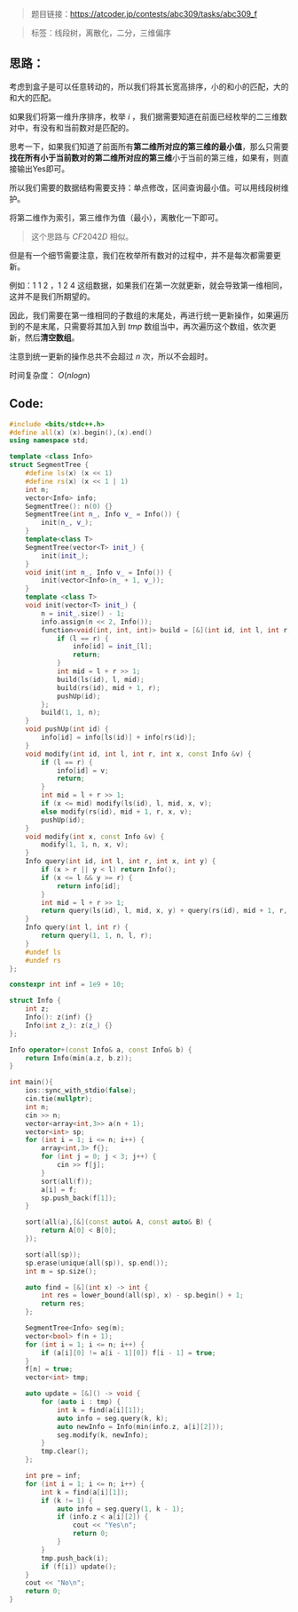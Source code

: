 > 题目链接：https://atcoder.jp/contests/abc309/tasks/abc309_f

> 标签：线段树，离散化，二分，三维偏序

## 思路：

考虑到盒子是可以任意转动的，所以我们将其长宽高排序，小的和小的匹配，大的和大的匹配。

如果我们将第一维升序排序，枚举 $i$ ，我们据需要知道在前面已经枚举的二三维数对中，有没有和当前数对是匹配的。

思考一下，如果我们知道了前面所有**第二维所对应的第三维的最小值**，那么只需要**找在所有小于当前数对的第二维所对应的第三维**小于当前的第三维，如果有，则直接输出Yes即可。

所以我们需要的数据结构需要支持：单点修改，区间查询最小值。可以用线段树维护。

将第二维作为索引，第三维作为值（最小），离散化一下即可。

> 这个思路与 $CF2042D$ 相似。

但是有一个细节需要注意，我们在枚举所有数对的过程中，并不是每次都需要更新。

例如：1 1 2 ，1 2 4 这组数据，如果我们在第一次就更新，就会导致第一维相同，这并不是我们所期望的。

因此，我们需要在第一维相同的子数组的末尾处，再进行统一更新操作，如果遍历到的不是末尾，只需要将其加入到 $tmp$ 数组当中，再次遍历这个数组，依次更新，然后**清空数组**。

注意到统一更新的操作总共不会超过 $n$ 次，所以不会超时。

时间复杂度： $O(nlogn)$

## Code:

```c++
#include <bits/stdc++.h>
#define all(x) (x).begin(),(x).end()
using namespace std;

template <class Info>
struct SegmentTree {
    #define ls(x) (x << 1)
    #define rs(x) (x << 1 | 1)
    int n;
    vector<Info> info;
    SegmentTree(): n(0) {}
    SegmentTree(int n_, Info v_ = Info()) {
        init(n_, v_);
    }
    template<class T>
    SegmentTree(vector<T> init_) {
        init(init_);
    }
    void init(int n_, Info v_ = Info()) {
        init(vector<Info>(n_ + 1, v_));
    }
    template <class T>
    void init(vector<T> init_) {
        n = init_.size() - 1;
        info.assign(n << 2, Info());
        function<void(int, int, int)> build = [&](int id, int l, int r) {
            if (l == r) {
                info[id] = init_[l];
                return;
            }
            int mid = l + r >> 1;
            build(ls(id), l, mid);
            build(rs(id), mid + 1, r);
            pushUp(id);
        };
        build(1, 1, n);
    }
    void pushUp(int id) {
        info[id] = info[ls(id)] + info[rs(id)];
    }
    void modify(int id, int l, int r, int x, const Info &v) {
        if (l == r) {
            info[id] = v;
            return;
        }
        int mid = l + r >> 1;
        if (x <= mid) modify(ls(id), l, mid, x, v);
        else modify(rs(id), mid + 1, r, x, v);
        pushUp(id);
    }
    void modify(int x, const Info &v) {
        modify(1, 1, n, x, v);
    }
    Info query(int id, int l, int r, int x, int y) {
        if (x > r || y < l) return Info();
        if (x <= l && y >= r) {
            return info[id];
        }
        int mid = l + r >> 1;
        return query(ls(id), l, mid, x, y) + query(rs(id), mid + 1, r, x, y);
    }
    Info query(int l, int r) {
        return query(1, 1, n, l, r);
    }
    #undef ls
    #undef rs
};

constexpr int inf = 1e9 + 10;

struct Info {
    int z;
    Info(): z(inf) {}
    Info(int z_): z(z_) {}
};

Info operator+(const Info& a, const Info& b) {
    return Info(min(a.z, b.z));
}

int main(){
    ios::sync_with_stdio(false);
    cin.tie(nullptr);
    int n;
    cin >> n;
    vector<array<int,3>> a(n + 1);
    vector<int> sp;
    for (int i = 1; i <= n; i++) {
        array<int,3> f{};
        for (int j = 0; j < 3; j++) {
            cin >> f[j];
        }
        sort(all(f));
        a[i] = f;
        sp.push_back(f[1]);
    }

    sort(all(a),[&](const auto& A, const auto& B) {
        return A[0] < B[0];
    });

    sort(all(sp));
    sp.erase(unique(all(sp)), sp.end());
    int m = sp.size();

    auto find = [&](int x) -> int {
        int res = lower_bound(all(sp), x) - sp.begin() + 1;
        return res;
    };

    SegmentTree<Info> seg(m);
    vector<bool> f(n + 1);
    for (int i = 1; i <= n; i++) {
        if (a[i][0] != a[i - 1][0]) f[i - 1] = true;
    }
    f[n] = true;
    vector<int> tmp;

    auto update = [&]() -> void {
        for (auto i : tmp) {
            int k = find(a[i][1]);
            auto info = seg.query(k, k);
            auto newInfo = Info(min(info.z, a[i][2]));
            seg.modify(k, newInfo);
        }
        tmp.clear();
    };

    int pre = inf;
    for (int i = 1; i <= n; i++) {
        int k = find(a[i][1]);
        if (k != 1) {
            auto info = seg.query(1, k - 1);
            if (info.z < a[i][2]) {
                cout << "Yes\n";
                return 0;
            }
        }
        tmp.push_back(i);
        if (f[i]) update();
    }
    cout << "No\n";
    return 0;
}
```

